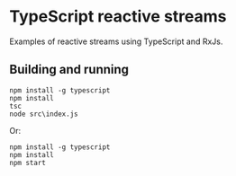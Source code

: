 # TypeScript reactive streams
Examples of reactive streams using TypeScript and RxJs. 

## Building and running
```
npm install -g typescript
npm install
tsc
node src\index.js
```

Or:
```
npm install -g typescript
npm install
npm start
```